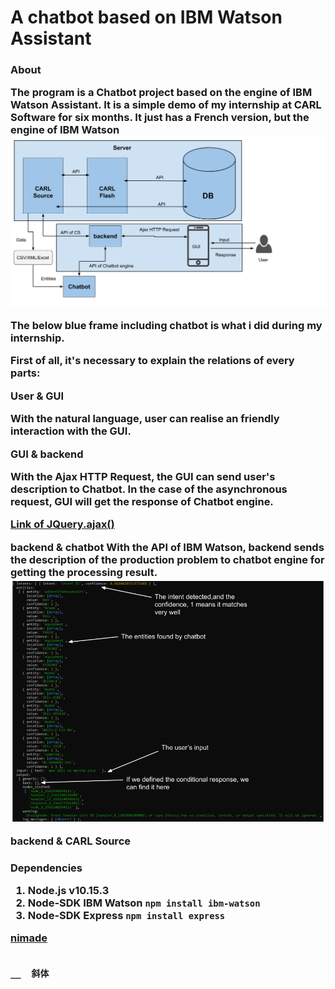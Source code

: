 <h1>A chatbot based on IBM Watson Assistant


<h3>About 

The program is a Chatbot project based on the engine of IBM Watson Assistant. It is a simple demo of my internship at CARL Software for six months.
It just has a French version, but the engine of IBM Watson   
![image](https://github.com/pain2gain/Chatbot_IBM_Watson/raw/master/images/architeture.png)

The below blue frame including chatbot is what i did during my internship. 

First of all, it's necessary to explain the **relations** of every parts:

**User & GUI**

With the natural language, user can realise an friendly interaction with the GUI.

**GUI & backend**

With the Ajax HTTP Request, the GUI can send user's description to Chatbot. In the case of the asynchronous request, GUI will get the response of Chatbot engine.

[Link of JQuery.ajax()](https://api.jquery.com/jquery.ajax/)

**backend & chatbot**
With the API of IBM Watson, backend sends the description of the production problem to chatbot engine for getting the processing result.
![image](https://github.com/pain2gain/Chatbot_IBM_Watson/raw/master/images/response_of_chatbot.png)

**backend & CARL Source**

<h3>Dependencies

1. Node.js v10.15.3 
2. Node-SDK IBM Watson `npm install ibm-watson`
3. Node-SDK Express `npm install express`


[nimade](google.com)

~~~~ 消除线

__  斜体
